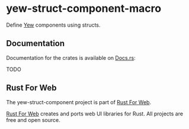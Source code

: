 # yew-struct-component-macro

Define [Yew](https://yew.rs/) components using structs.

## Documentation

Documentation for the crates is available on [Docs.rs](https://docs.rs/):

TODO

## Rust For Web

The yew-struct-component project is part of [Rust For Web](https://github.com/RustForWeb).

[Rust For Web](https://github.com/RustForWeb) creates and ports web UI libraries for Rust. All projects are free and open source.
